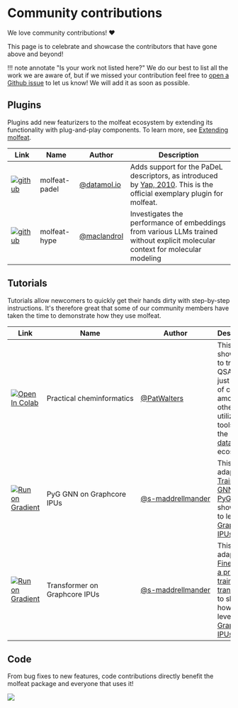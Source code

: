# Community contributions
We love community contributions! :heart:

This page is to celebrate and showcase the contributors that have gone above and beyond!

!!! note annotate "Is your work not listed here?"
    We do our best to list all the work we are aware of, but if we missed your contribution feel free to [open a Github issue](https://github.com/datamol-io/molfeat/issues/new?assignees=&labels=needs+triage%2Cdocs%2Cenhancement&projects=&template=5_community_contribution.yaml) to let us know! We will add it as soon as possible.

## Plugins
Plugins add new featurizers to the molfeat ecosystem by extending its functionality with plug-and-play components. To learn more, see [Extending molfeat](../developers/create-plugin.md).

| **Link**                                                                                                                                             | **Name**      | **Author**                                   | **Description**                                                                                                                                             |
|------------------------------------------------------------------------------------------------------------------------------------------------------|---------------|----------------------------------------------|-------------------------------------------------------------------------------------------------------------------------------------------------------------|
| [![github](https://img.shields.io/badge/GitHub-100000?style=for-the-badge&logo=github&logoColor=white)](https://github.com/datamol-io/molfeat-padel) | molfeat-padel | [@datamol.io](https://github.com/datamol-io) | Adds support for the PaDeL descriptors, as introduced by [Yap, 2010](https://doi.org/10.1002/jcc.21707). This is the official exemplary plugin for molfeat. |
| [![github](https://img.shields.io/badge/GitHub-100000?style=for-the-badge&logo=github&logoColor=white)](https://github.com/maclandrol/molfeat-hype)  | molfeat-hype  | [@maclandrol](https://github.com/maclandrol) | Investigates the performance of embeddings from various LLMs trained without explicit molecular context for molecular modeling                              |

## Tutorials
Tutorials allow newcomers to quickly get their hands dirty with step-by-step instructions. It's therefore great that some of our community members have taken the time to demonstrate how they use molfeat.

| **Link**                                                                                                                                                                                                                                                 | **Name**                               | **Author**                                                            | **Description**                                                                                                                                                                             | 
|----------------------------------------------------------------------------------------------------------------------------------------------------------------------------------------------------------------------------------------------------------|----------------------------------------|-----------------------------------------------------------------------|---------------------------------------------------------------------------------------------------------------------------------------------------------------------------------------------|
| [![Open In Colab](https://colab.research.google.com/assets/colab-badge.svg)](https://colab.research.google.com/github/PatWalters/practical_cheminformatics_tutorials/blob/main/ml_models/QSAR_in_8_lines.ipynb)                                          | <nobr>Practical cheminformatics</nobr> | [@PatWalters](https://github.com/PatWalters)                          | This tutorial shows how to train a QSAR using just 8 lines of code, among others by utilizing tools from the [datamol.io](https://datamol.io/) ecosystem.                                   |
| [![Run on Gradient](https://camo.githubusercontent.com/c9931a1689c37ab786edd3e1e5f59b9a6f7d097628c4689ce2432563ef884524/68747470733a2f2f6173736574732e706170657273706163652e696f2f696d672f6772616469656e742d62616467652e737667)](https://ipu.dev/lDvDHL) | PyG GNN on Graphcore IPUs              | <nobr>[@s-maddrellmander](https://github.com/s-maddrellmander)</nobr> | This tutorial adapts the [Training a GNN with PyG](../tutorials/pyg_integration.ipynb) to show how to leverage [Graphcore IPUs](https://www.graphcore.ai/products/ipu).                     |
| [![Run on Gradient](https://camo.githubusercontent.com/c9931a1689c37ab786edd3e1e5f59b9a6f7d097628c4689ce2432563ef884524/68747470733a2f2f6173736574732e706170657273706163652e696f2f696d672f6772616469656e742d62616467652e737667)](https://ipu.dev/yoyy6N) | Transformer on Graphcore IPUs          | <nobr>[@s-maddrellmander](https://github.com/s-maddrellmander)</nobr> | This tutorial adapts the [Finetuning a pre-trained transformer](../tutorials/transformer_finetuning.ipynb) to show how to leverage [Graphcore IPUs](https://www.graphcore.ai/products/ipu). |


## Code
From bug fixes to new features, code contributions directly benefit the molfeat package and everyone that uses it! 

<a href="https://github.com/datamol-io/molfeat/graphs/contributors">
  <img src="https://contrib.rocks/image?repo=datamol-io/molfeat" />
</a>